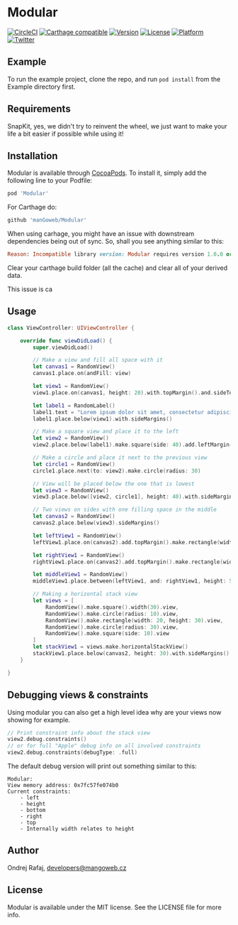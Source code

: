 # Modular

[![CircleCI](https://img.shields.io/circleci/project/github/manGoweb/Modular/master.svg?style=plastic)](https://circleci.com/gh/manGoweb/Modular)
[![Carthage compatible](https://img.shields.io/badge/Carthage-compatible-4BC51D.svg?style=flat)](https://github.com/Carthage/Carthage)
[![Version](https://img.shields.io/cocoapods/v/Modular.svg?style=flat)](http://cocoapods.org/pods/Modular)
[![License](https://img.shields.io/cocoapods/l/Modular.svg?style=flat)](http://cocoapods.org/pods/Modular)
[![Platform](https://img.shields.io/cocoapods/p/Modular.svg?style=flat)](http://cocoapods.org/pods/Modular)
[![Twitter](https://img.shields.io/badge/twitter-@rafiki270-blue.svg?style=flat)](http://twitter.com/rafiki270)

## Example

To run the example project, clone the repo, and run `pod install` from the Example directory first.

## Requirements

SnapKit, yes, we didn't try to reinvent the wheel, we just want to make your life a bit easier if possible while using it!

## Installation

Modular is available through [CocoaPods](http://cocoapods.org). To install
it, simply add the following line to your Podfile:

```ruby
pod 'Modular'
```

For Carthage do:

```ruby
github 'manGoweb/Modular'
```

When using carhage, you might have an issue with downstream dependencies being out of sync. So, shall you see anything similar to this:
```ruby
Reason: Incompatible library version: Modular requires version 1.0.0 or later, but SnapKit provides version 0.0.0
```
Clear your carthage build folder (all the cache) and clear all of your derived data.

This issue is ca

## Usage

```Swift
class ViewController: UIViewController {

    override func viewDidLoad() {
        super.viewDidLoad()

        // Make a view and fill all space with it
        let canvas1 = RandomView()
        canvas1.place.on(andFill: view)

        let view1 = RandomView()
        view1.place.on(canvas1, height: 20).with.topMargin().and.sideToSide()

        let label1 = RandomLabel()
        label1.text = "Lorem ipsum dolor sit amet, consectetur adipiscing elit.\nUt eu viverra orci. Morbi nulla diam, ornare sit amet bibendum aliquet, lacinia et purus. Ut lacinia bibendum dapibus."
        label1.place.below(view1).with.sideMargins()

        // Make a square view and place it to the left
        let view2 = RandomView()
        view2.place.below(label1).make.square(side: 40).add.leftMargin()

        // Make a circle and place it next to the previous view
        let circle1 = RandomView()
        circle1.place.next(to: view2).make.circle(radius: 30)

        // View will be placed below the one that is lowest
        let view3 = RandomView()
        view3.place.below([view2, circle1], height: 40).with.sideMargins()

        // Two views on sides with one filling space in the middle
        let canvas2 = RandomView()
        canvas2.place.below(view3).sideMargins()

        let leftView1 = RandomView()
        leftView1.place.on(canvas2).add.topMargin().make.rectangle(width: 30, height: 30).with.leftMargin().and.minBottomMargin()

        let rightView1 = RandomView()
        rightView1.place.on(canvas2).add.topMargin().make.rectangle(width: 30, height: 10).with.rightMargin().minBottomMargin()

        let middleView1 = RandomView()
        middleView1.place.between(leftView1, and: rightView1, height: 50).with.minBottomMargin()

        // Making a horizontal stack view
        let views = [
            RandomView().make.square().width(30).view,
            RandomView().make.circle(radius: 10).view,
            RandomView().make.rectangle(width: 20, height: 30).view,
            RandomView().make.circle(radius: 30).view,
            RandomView().make.square(side: 10).view
        ]
        let stackView1 = views.make.horizontalStackView()
        stackView1.place.below(canvas2, height: 30).with.sideMargins()
    }

}
```

## Debugging views & constraints

Using modular you can also get a high level idea why are your views now showing for example.

```Swift
// Print constraint info about the stack view
view2.debug.constraints()
// or for full "Apple" debug info on all involved constraints
view2.debug.constraints(debugType: .full)
```

The default debug version will print out something similar to this:
```text
Modular:
View memory address: 0x7fc57fe074b0
Current constraints:
    - left
    - height
    - bottom
    - right
    - top
    - Internally width relates to height
```

## Author

Ondrej Rafaj, developers@mangoweb.cz

## License

Modular is available under the MIT license. See the LICENSE file for more info.
